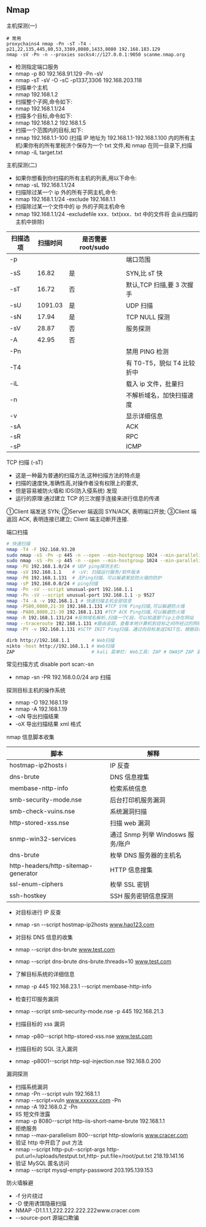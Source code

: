 ## Nmap

主机探测(一)

```shell
# 常用
proxychains4 nmap -Pn -sT -T4 -p21,22,135,445,80,53,3389,8080,1433,8080 192.168.183.129
nmap -sV -Pn -n --proxies socks4://127.0.0.1:9050 scanme.nmap.org
```

- 检测指定端口服务
- nmap -p 80 192.168.91.129 -Pn -sV
- nmap -sT -sV -O -sC -p1337,3306 192.168.203.118
- 扫描单个主机
- nmap 192.168.1.2
- 扫描整个子网,命令如下:
- nmap 192.168.1.1/24
- 扫描多个目标,命令如下:
- nmap 192.168.1.2 192.168.1.5
- 扫描一个范围内的目标,如下:
- nmap 192.168.1.1-100 (扫描 IP 地址为 192.168.1.1-192.168.1.100 内的所有主机)果你有的所有里税济个保存为一个 txt 文件,和 nmap 在同一目录下,扫描
- nmap -iL target.txt

主机探测(二)

- 如果你想看到你扫描的所有主机的列表,用以下命令:
- nmap -sL 192.168.1.1/24
- 扫描除过某一个 ip 外的所有子网主机,命令:
- nmap 192.168.1.1/24 -exclude 192.168.1.1
- 扫描除过某一个文件中的 ip 外的子网主机命令
- nmap 192.168.1.1/24 -excludefile xxx．txt(xxx．txt 中的文件将
  会从扫描的主机中排除)

| 扫描选项 | 扫描时间 | 是否需要 root/sudo |                            |
| -------- | -------- | ------------------ | -------------------------- |
| -p       |          |                    | 端口范围                   |
|          |          |
| -sS      | 16.82    | 是                 | SYN,比 sT 快               |
| -sT      | 16.72    | 否                 | 默认,TCP 扫描,要 3 次握手  |
| -sU      | 1091.03  | 是                 | UDP 扫描                   |
| -sN      | 17.94    | 是                 | TCP NULL 探测              |
| -sV      | 28.87    | 否                 | 服务探测                   |
| -A       | 42.95    | 否                 |                            |
| -Pn      |          |                    | 禁用 PING 检测             |
| -T4      |          |                    | 有 T0-T5，貌似 T4 比较折中 |
| -iL      |          |                    | 载入 ip 文件，批量扫       |
| -n       |          |                    | 不解析域名，加快扫描速度   |
| -v       |          |                    | 显示详细信息               |
| -sA      |          |                    | ACK                        |
| -sR      |          |                    | RPC                        |
| -sP      |          |                    | ICMP                       |

TCP 扫描 (-sT)

- 这是一种最为普通的扫描方法,这种扫描方法的特点是
- 扫描的速度快,准确性高,对操作者没有权限上的要求,
- 但是容易被防火墙和 IDS(防入侵系统) 发现
- 运行的原理:通过建立 TCP 的三次握手连接来进行信息的传递

①Client 端发送 SYN;
②Server 端返回 SYN/ACK, 表明端口开放;
③Client 端返回 ACK, 表明连接已建立;
Client 端主动断开连接.

端口扫描

```sh
# 快速扫描
nmap -T4 -F 192.168.93.20
sudo nmap -sS -Pn -p 445 -n --open --min-hostgroup 1024 --min-parallelism 10 --host-timeout 30 -T4 -v -oG results-all.txt 192.168.52.0/24
sudo nmap -sS -Pn -p 445 -n --open --min-hostgroup 1024 --min-parallelism 10 --host-timeout 30 -T4 -v -oG results-all.txt -iL ip.txt
nmap -PU 192.168.1.0/24 # UDP ping探测主机:
nmap -sV 192.168.1.1    # -sV: 扫描运行服务/软件版本
nmap -P0 192.168.1.131  # 无Ping扫描，可以躲避某些防火墙的防护
nmap -sP 192.168.0.0/24 # ping扫描
nmap -Pn -sV --script unusual-port 192.168.1.1
nmap -Pn -sV --script unusual-port 192.168.1.1 -p 9527
nmap -T4 -A -v 192.168.1.1 # 快速扫描主机全部信息
nmap -PS80,8080,21-30 192.168.1.131 #TCP SYN Ping扫描,可以躲避防火墙
nmap -PA80,8080,21-30 192.168.1.131 #TCP ACK Ping扫描,可以躲避防火墙
nmap -R 192.168.1.131/24 #反响域名解析,扫描一个C段，可以知道那个ip上存在网站
nmap --traceroute 192.168.1.131 #路由追踪，查看本地计算机到目标之间所经过的网络节点
nmap -PY -v 192.168.1.131 #SCTP INIT Ping扫描，通过向目标发送INIT包，根据目标主机的相应判断目标主机是否存活

dirb http://192.168.1.1        # Web扫描
nikto -host http://192.168.1.1 # Web扫描
ZAP                            # kali 菜单栏: Web工具: ZAP # OWASP ZAP 漏洞检测
```

常见扫描方式
disable port scan:-sn

- nmap -sn -PR 192.168.0.0/24 arp 扫描

探测目标主机的操作系统

- nmap -O 192.168.1.19
- nmap -A 192.168.1.19
- -oN 导出扫描结果
- -oX 导出扫描结果 xml 格式

nmap 信息脚本收集

| 脚本                                | 解释                              |
| ----------------------------------- | --------------------------------- |
| hostmap-ip2hosts i                  | IP 反查                           |
| dns-brute                           | DNS 信息搜集                      |
| membase-nttp-info                   | 检索系统信息                      |
| smb-security-mode.nse               | 后台打印机服务漏洞                |
| smb-check-vuins.nse                 | 系统漏洞扫描                      |
| http-stored-xss.nse                 | 扫描 web 漏洞                     |
| snmp-win32-services                 | 通过 Snmp 列举 Windosws 服务/账户 |
| dns-brute                           | 枚举 DNS 服务器的主机名           |
| http-headers/http-sitemap-generator | HTTP 信息搜集                     |
| ssl-enum-ciphers                    | 枚举 SSL 密钥                     |
| ssh-hostkey                         | SSH 服务密钥信息探测              |

- 对目标进行 IP 反查
- nmap -sn --script hostmap-ip2hosts www.hao123.com
- 对目标 DNS 信息的收集
- nmap --script dns-brute www.test.com
- nmap --script dns-brute dns-brute.threads=10 www.test.com
- 了解目标系统的详细信息
- nmap -p 445 192.168.23.1 --script membase-http-info

- 检查打印服务漏洞
- nmap --script smb-security-mode.nse -p 445 192.168.21.3
- 扫描目标的 xss 漏洞
- nmap -p80--script http-stored-xss.nse www.test.com
- 扫描目标的 SQL 注入漏洞
- nmap -p8001--script http-sql-injection.nse 192.168.0.200

漏洞探测

- 扫描系统漏洞
- nmap -Pn --script vuln 192.168.1.1
- nmap --script=vuln www.xxxxxx.com -Pn
- nmap -A 192.168.0.2 -Pn
- IIS 短文件泄露
- nmap -p 8080--script http-iis-short-name-brute 192.168.1.1
- 拒绝服务
- nmap --max-parallelism 800--script http-slowloris www.cracer.com
- 验证 http 中开启了 put 方法
- nmap --script http-put--script-args http-put.url=/uploads/testput.txt,http-
  put.file=/root/put.txt 218.19.141.16
- 验证 MySQL 匿名访问
- nmap --script mysql-empty-password 203.195.139.153

防火墙躲避

- -f 分片绕过
- -D 使用诱饵隐蔽扫描
- NMAP -D1.1.1.1,222.222.222.222www.cracer.com
- --source-port 源端口欺骗
